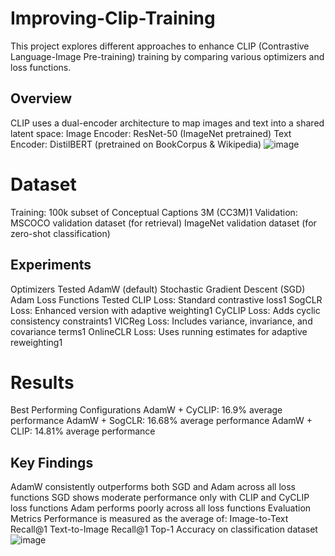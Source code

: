 # Improving-Clip-Training
This project explores different approaches to enhance CLIP (Contrastive Language-Image Pre-training) training by comparing various optimizers and loss functions.
## Overview
CLIP uses a dual-encoder architecture to map images and text into a shared latent space:
Image Encoder: ResNet-50 (ImageNet pretrained)
Text Encoder: DistilBERT (pretrained on BookCorpus & Wikipedia)
![image](https://github.com/user-attachments/assets/c1f3047d-a68e-4d82-ace3-af28d2ab0c59)

# Dataset
Training: 100k subset of Conceptual Captions 3M (CC3M)1
Validation:
MSCOCO validation dataset (for retrieval)
ImageNet validation dataset (for zero-shot classification)
## Experiments
Optimizers Tested
AdamW (default)
Stochastic Gradient Descent (SGD)
Adam
Loss Functions Tested
CLIP Loss: Standard contrastive loss1
SogCLR Loss: Enhanced version with adaptive weighting1
CyCLIP Loss: Adds cyclic consistency constraints1
VICReg Loss: Includes variance, invariance, and covariance terms1
OnlineCLR Loss: Uses running estimates for adaptive reweighting1
# Results
Best Performing Configurations
AdamW + CyCLIP: 16.9% average performance
AdamW + SogCLR: 16.68% average performance
AdamW + CLIP: 14.81% average performance
## Key Findings
AdamW consistently outperforms both SGD and Adam across all loss functions
SGD shows moderate performance only with CLIP and CyCLIP loss functions
Adam performs poorly across all loss functions
Evaluation Metrics
Performance is measured as the average of:
Image-to-Text Recall@1
Text-to-Image Recall@1
Top-1 Accuracy on classification dataset
![image](https://github.com/user-attachments/assets/0c4a323c-db92-4fec-b68b-1cebfa19b247)

